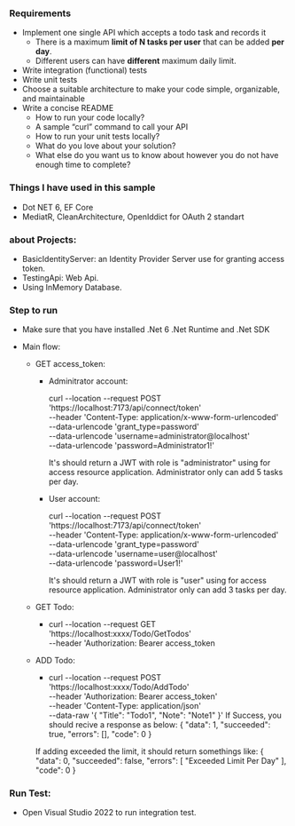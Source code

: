 ### Requirements

- Implement one single API which accepts a todo task and records it
  - There is a maximum **limit of N tasks per user** that can be added **per day**.
  - Different users can have **different** maximum daily limit.
- Write integration (functional) tests
- Write unit tests
- Choose a suitable architecture to make your code simple, organizable, and maintainable
- Write a concise README
  - How to run your code locally?
  - A sample “curl” command to call your API
  - How to run your unit tests locally?
  - What do you love about your solution?
  - What else do you want us to know about however you do not have enough time to complete?

### Things I have used in this sample

- Dot NET 6, EF Core
- MediatR, CleanArchitecture, OpenIddict for OAuth 2 standart

### about Projects:
- BasicIdentityServer: an Identity Provider Server use for granting access token.
- TestingApi: Web Api.
- Using InMemory Database.

### Step to run

- Make sure that you have installed .Net 6 .Net Runtime and .Net SDK

- Main flow:
	- GET access_token:

		- Adminitrator account:

			curl --location --request POST 'https://localhost:7173/api/connect/token' \
				--header 'Content-Type: application/x-www-form-urlencoded' \
				--data-urlencode 'grant_type=password' \
				--data-urlencode 'username=administrator@localhost' \
				--data-urlencode 'password=Administrator1!'
			
			It's should return a JWT with role is "administrator" using for access resource application.
			Administrator only can add 5 tasks per day.
			
		- User account:
		
			curl --location --request POST 'https://localhost:7173/api/connect/token' \
				--header 'Content-Type: application/x-www-form-urlencoded' \
				--data-urlencode 'grant_type=password' \
				--data-urlencode 'username=user@localhost' \
				--data-urlencode 'password=User1!'
				
			It's should return a JWT with role is "user" using for access resource application.
			Administrator only can add 3 tasks per day.
			
	- GET Todo:

		- curl  --location --request GET 'https://localhost:xxxx/Todo/GetTodos' \
				--header 'Authorization: Bearer access_token
				
	- ADD Todo:

		- curl --location --request POST 'https://localhost:xxxx/Todo/AddTodo' \
			--header 'Authorization: Bearer access_token' \
			--header 'Content-Type: application/json' \
			--data-raw '{
				"Title": "Todo1",
				"Note": "Note1"
			}'
		If Success, you should recive a response as below:
		{
			"data": 1,
			"succeeded": true,
			"errors": [],
			"code": 0
		}
		
		If adding exceeded the limit, it should return somethings like:
		{
			"data": 0,
			"succeeded": false,
			"errors": [
				"Exceeded Limit Per Day"
			],
			"code": 0
		}
		
### Run Test:
- Open Visual Studio 2022 to run integration test.
